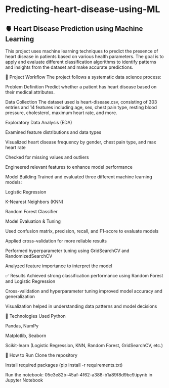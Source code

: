 # Predicting-heart-disease-using-ML
## 🫀 Heart Disease Prediction using Machine Learning
This project uses machine learning techniques to predict the presence of heart disease in patients based on various health parameters. The goal is to apply and evaluate different classification algorithms to identify patterns and insights from the dataset and make accurate predictions.

📌 Project Workflow
The project follows a systematic data science process:

Problem Definition
Predict whether a patient has heart disease based on their medical attributes.

Data Collection
The dataset used is heart-disease.csv, consisting of 303 entries and 14 features including age, sex, chest pain type, resting blood pressure, cholesterol, maximum heart rate, and more.

Exploratory Data Analysis (EDA)

Examined feature distributions and data types

Visualized heart disease frequency by gender, chest pain type, and max heart rate

Checked for missing values and outliers

Engineered relevant features to enhance model performance

Model Building
Trained and evaluated three different machine learning models:

Logistic Regression

K-Nearest Neighbors (KNN)

Random Forest Classifier

Model Evaluation & Tuning

Used confusion matrix, precision, recall, and F1-score to evaluate models

Applied cross-validation for more reliable results

Performed hyperparameter tuning using GridSearchCV and RandomizedSearchCV

Analyzed feature importance to interpret the model

✅ Results
Achieved strong classification performance using Random Forest and Logistic Regression

Cross-validation and hyperparameter tuning improved model accuracy and generalization

Visualization helped in understanding data patterns and model decisions

📁 Technologies Used
Python

Pandas, NumPy

Matplotlib, Seaborn

Scikit-learn (Logistic Regression, KNN, Random Forest, GridSearchCV, etc.)

🚀 How to Run
Clone the repository

Install required packages (pip install -r requirements.txt)

Run the notebook: 05e3e82b-45af-4f62-a388-b1a89f8d9bc9.ipynb in Jupyter Notebook
